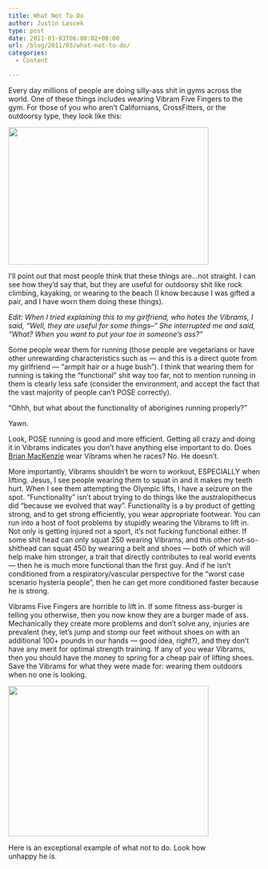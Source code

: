 ```yaml
---
title: What Not To Do
author: Justin Lascek
type: post
date: 2011-03-03T06:00:02+00:00
url: /blog/2011/03/what-not-to-do/
categories:
  - Content

---
```

Every day millions of people are doing silly-ass shit in gyms across the world. One of these things includes wearing Vibram Five Fingers to the gym. For those of you who aren&#8217;t Californians, CrossFitters, or the outdoorsy type, they look like this:
  

  
[<img data-attachment-id="3707" data-permalink="/blog/2011/03/what-not-to-do/vibram-fivefinger-shoes/" data-orig-file="/2011/03/vibram-fivefinger-shoes.jpg" data-orig-size="419,288" data-comments-opened="1" data-image-meta="{&quot;aperture&quot;:&quot;0&quot;,&quot;credit&quot;:&quot;&quot;,&quot;camera&quot;:&quot;&quot;,&quot;caption&quot;:&quot;&quot;,&quot;created_timestamp&quot;:&quot;0&quot;,&quot;copyright&quot;:&quot;&quot;,&quot;focal_length&quot;:&quot;0&quot;,&quot;iso&quot;:&quot;0&quot;,&quot;shutter_speed&quot;:&quot;0&quot;,&quot;title&quot;:&quot;&quot;}" data-image-title="vibram-fivefinger-shoes" data-image-description="" data-medium-file="/2011/03/vibram-fivefinger-shoes-400x274.jpg" data-large-file="/2011/03/vibram-fivefinger-shoes.jpg" src="/2011/03/vibram-fivefinger-shoes-400x274.jpg" alt="" title="vibram-fivefinger-shoes" width="400" height="274" class="aligncenter size-medium wp-image-3707" srcset="/2011/03/vibram-fivefinger-shoes-400x274.jpg 400w, /2011/03/vibram-fivefinger-shoes.jpg 419w" sizes="(max-width: 400px) 100vw, 400px" />][1]
  

  
I&#8217;ll point out that most people think that these things are&#8230;not straight. I can see how they&#8217;d say that, but they are useful for outdoorsy shit like rock climbing, kayaking, or wearing to the beach (I know because I was gifted a pair, and I have worn them doing these things).
  
_Edit: When I tried explaining this to my girlfriend, who hates the Vibrams, I said, &#8220;Well, they are useful for some things&#8211;&#8221; She interrupted me and said, &#8220;What? When you want to put your toe in someone&#8217;s ass?&#8221;_
  

  
Some people wear them for running (those people are vegetarians or have other unrewarding characteristics such as &#8212; and this is a direct quote from my girlfriend &#8212; &#8220;armpit hair or a huge bush&#8221;). I think that wearing them for running is taking the &#8220;functional&#8221; shit way too far, not to mention running in them is clearly less safe (consider the environment, and accept the fact that the vast majority of people can&#8217;t POSE correctly).
   
&#8220;Ohhh, but what about the functionality of aborigines running properly?&#8221;
  
Yawn.
  

  
Look, POSE running is good and more efficient. Getting all crazy and doing it in Vibrams indicates you don&#8217;t have anything else important to do. Does [Brian MacKenzie][2] wear Vibrams when he races? No. He doesn&#8217;t.
  

  
More importantly, Vibrams shouldn&#8217;t be worn to workout, ESPECIALLY when lifting. Jesus, I see people wearing them to squat in and it makes my teeth hurt. When I see them attempting the Olympic lifts, I have a seizure on the spot. &#8220;Functionality&#8221; isn&#8217;t about trying to do things like the australopithecus did &#8220;because we evolved that way&#8221;. Functionality is a by product of getting strong, and to get strong efficiently, you wear appropriate footwear. You can run into a host of foot problems by stupidly wearing the Vibrams to lift in. Not only is getting injured not a sport, it&#8217;s not fucking functional either. If some shit head can only squat 250 wearing Vibrams, and this other not-so-shithead can squat 450 by wearing a belt and shoes &#8212; both of which will help make him stronger, a trait that directly contributes to real world events &#8212; then he is much more functional than the first guy. And if he isn&#8217;t conditioned from a respiratory/vascular perspective for the &#8220;worst case scenario hysteria people&#8221;, then he can get more conditioned faster because he is strong.
  

  
Vibrams Five Fingers are horrible to lift in. If some fitness ass-burger is telling you otherwise, then you now know they are a burger made of ass. Mechanically they create more problems and don&#8217;t solve any, injuries are prevalent (hey, let&#8217;s jump and stomp our feet without shoes on with an additional 100+ pounds in our hands &#8212; good idea, right?), and they don&#8217;t have any merit for optimal strength training. If any of you wear Vibrams, then you should have the money to spring for a cheap pair of lifting shoes. Save the Vibrams for what they were made for: wearing them outdoors when no one is looking.
  

  


<div id="attachment_3708" style="width: 410px" class="wp-caption aligncenter">
  <a href="/2011/03/squatting-in-vibrams.jpg"><img aria-describedby="caption-attachment-3708" data-attachment-id="3708" data-permalink="/blog/2011/03/what-not-to-do/squatting-in-vibrams/" data-orig-file="/2011/03/squatting-in-vibrams.jpg" data-orig-size="640,480" data-comments-opened="1" data-image-meta="{&quot;aperture&quot;:&quot;0&quot;,&quot;credit&quot;:&quot;&quot;,&quot;camera&quot;:&quot;&quot;,&quot;caption&quot;:&quot;&quot;,&quot;created_timestamp&quot;:&quot;0&quot;,&quot;copyright&quot;:&quot;&quot;,&quot;focal_length&quot;:&quot;0&quot;,&quot;iso&quot;:&quot;0&quot;,&quot;shutter_speed&quot;:&quot;0&quot;,&quot;title&quot;:&quot;&quot;}" data-image-title="squatting-in-vibrams" data-image-description="" data-medium-file="/2011/03/squatting-in-vibrams-400x300.jpg" data-large-file="/2011/03/squatting-in-vibrams.jpg" src="/2011/03/squatting-in-vibrams-400x300.jpg" alt="" title="squatting-in-vibrams" width="400" height="300" class="size-medium wp-image-3708" srcset="/2011/03/squatting-in-vibrams-400x300.jpg 400w, /2011/03/squatting-in-vibrams.jpg 640w" sizes="(max-width: 400px) 100vw, 400px" /></a>
  
  <p id="caption-attachment-3708" class="wp-caption-text">
    Here is an exceptional example of what not to do. Look how unhappy he is.
  </p>
</div>

 [1]: /2011/03/vibram-fivefinger-shoes.jpg
 [2]: http://www.crossfitendurance.com/
